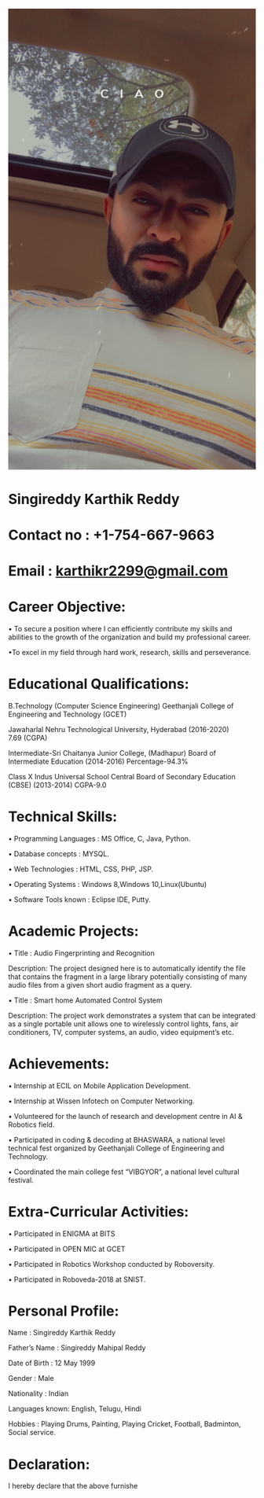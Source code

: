 ![Photo](Photo.jpg)
# Singireddy Karthik Reddy

# Contact no : +1-754-667-9663 
# Email : karthikr2299@gmail.com


# Career Objective:

•	To secure a position where I can efficiently contribute my skills and abilities to the growth of the organization and build my professional career.

•To excel in my field through hard work, research, skills and perseverance.

# Educational Qualifications:

B.Technology 
(Computer Science Engineering)	Geethanjali College of Engineering and Technology (GCET)	

Jawaharlal Nehru Technological University, Hyderabad (2016-2020)	
7.69 (CGPA)

Intermediate-Sri Chaitanya Junior College, (Madhapur)	Board of Intermediate Education	(2014-2016) Percentage-94.3%

Class X	Indus Universal School	Central Board of Secondary Education (CBSE)	(2013-2014) CGPA-9.0

# Technical Skills:
•	Programming Languages       : MS Office, C, Java, Python. 

•	Database concepts           :  MYSQL.

•	Web Technologies            : HTML, CSS, PHP, JSP.

•	Operating Systems           : Windows 8,Windows 10,Linux(Ubuntu)

•	Software Tools known         : Eclipse IDE, Putty.

# Academic Projects:

•	Title : Audio Fingerprinting and Recognition 

Description: The project designed here is to automatically identify the file that contains the fragment in a large library potentially consisting of many audio files from a given short audio fragment as a query. 

•	Title : Smart home Automated Control System

Description: The project work demonstrates a system that can be integrated as a single portable unit allows one to wirelessly control lights, fans, air conditioners, TV, computer systems, an audio, video equipment’s etc.  



# Achievements:
•	Internship at ECIL on Mobile Application Development. 

•	Internship at Wissen Infotech on Computer Networking.

•	Volunteered for the launch of research and development centre in AI & Robotics field.

•	Participated in coding & decoding at BHASWARA, a national level technical fest organized by Geethanjali College of Engineering and Technology. 

•	Coordinated the main college fest “VIBGYOR”, a national level cultural festival.


# Extra-Curricular Activities: 

•	Participated in ENIGMA at BITS 

•	Participated in OPEN MIC at GCET

•	Participated in Robotics Workshop conducted by Roboversity.

•	Participated in Roboveda-2018 at SNIST.

# Personal Profile:
Name              : Singireddy Karthik Reddy

Father’s Name     : Singireddy Mahipal Reddy

Date of Birth     : 12 May 1999

Gender            : Male

Nationality       : Indian

Languages known: English, Telugu, Hindi

Hobbies            : Playing Drums, Painting, Playing Cricket, Football, Badminton, Social service.

# Declaration:

I hereby declare that the above furnishe

